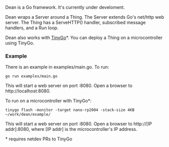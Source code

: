 Dean is a Go framework.  It's currently under develoment.

Dean wraps a Server around a Thing.  The Server extends Go's net/http web server.
The Thing has a ServeHTTP() handler, subscribed message handlers, and a Run loop.

Dean also works with [TinyGo](https://tinygo.org")*.  You can deploy a Thing on a microcontroller using
TinyGo.

### Example

There is an example in examples/main.go.  To run:

```
go run examples/main.go
```

This will start a web server on port :8080.  Open a browser to http://localhost:8080.

To run on a microcontroller with TinyGo*:

```
tinygo flash -monitor -target nano-rp2004 -stack-size 4KB ~/work/dean/example/
```

This will start a web server on port :8080.  Open a browser to http://[IP addr]:8080, where [IP addr] is the microcontroller's IP address.

\* requires netdev PRs to TinyGo

